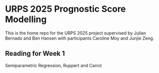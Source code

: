 # URPS 2025 Prognostic Score Modelling

This is the home repo for the URPS 2025 project supervised by Julian Bernado and Ben Hansen with participants Caroline Moy and Junjie Zeng.

## Reading for Week 1
Semiparametric Regression, Ruppert and Carrol
